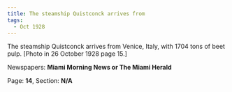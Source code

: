 ```yaml
---  
title: The steamship Quistconck arrives from  
tags:  
  - Oct 1928  
---  
```

  
The steamship Quistconck arrives from Venice, Italy, with 1704 tons of beet pulp. [Photo in 26 October 1928 page 15.]  
  
Newspapers: **Miami Morning News or The Miami Herald**  
  
Page: **14**, Section: **N/A** 
